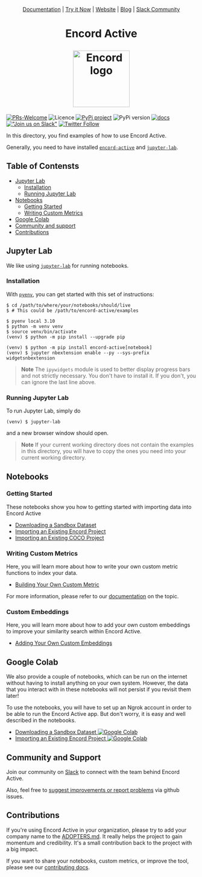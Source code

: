 <p align="center">
<a href="https://docs.encord.com/active/docs" target="_blank">Documentation</a> |
<a href="https://colab.research.google.com/drive/11iZE1CCFIGlkWdTmhf5XACDojtGeIRGS?usp=sharing" target="_blank">Try it Now</a> |
<a href="https://encord.com/encord_active/" target="_blank">Website</a> |
<a href="https://encord.com/blog/" target="_blank">Blog</a> |
<a href="https://join.slack.com/t/encordactive/shared_invite/zt-1hc2vqur9-Fzj1EEAHoqu91sZ0CX0A7Q" target="_blank">Slack Community</a>
</p>

<h1 align="center">
  <p align="center">Encord Active</p>
  <a href="https://encord.com"><img src="/src/encord_active/app/assets/encord_2_02.png" width="150" alt="Encord logo"/></a>
</h1>

[![PRs-Welcome][contribute-image]][contribute-url]
![Licence][license-image]
[![PyPi project][pypi-package-image]][pypi-package]
![PyPi version][pypi-version-image]
[![docs][docs-image]][encord-active-docs]
[!["Join us on Slack"][slack-image]][join-slack]
[![Twitter Follow][twitter-image]][twitter-url]

In this directory, you find examples of how to use Encord Active.

Generally, you need to have installed [`encord-active`](https://docs.encord.com/active/docs) and [`jupyter-lab`](#jupyter-lab).

## Table of Contensts

- [Jupyter Lab](#jupyter-lab)
  - [Installation](#installation)
  - [Running Jupyter Lab](#running-jupyter-lab)
- [Notebooks](#notebooks)
  - [Getting Started](#getting-started)
  - [Writing Custom Metrics](#writing-custom-metrics)
- [Google Colab](#google-colab)
- [Community and support](#community-and-support)
- [Contributions](#contributions)

## Jupyter Lab

We like using [`jupyter-lab`](https://jupyter.org/install) for running notebooks.

### Installation

With [`pyenv`](https://github.com/pyenv/pyenv), you can get started with this set of instructions:

```shell
$ cd /path/to/where/your/notebooks/should/live
$ # This could be /path/to/encord-active/examples

$ pyenv local 3.10
$ python -m venv venv
$ source venv/bin/activate
(venv) $ python -m pip install --upgrade pip

(venv) $ python -m pip install encord-active[notebook]
(venv) $ jupyter nbextension enable --py --sys-prefix widgetsnbextension
```

> **Note**
> The `ipywidgets` module is used to better display progress bars and not strictly necessary.
> You don't have to install it.
> If you don't, you can ignore the last line above.

### Running Jupyter Lab

To run Jupyter Lab, simply do

```shell
(venv) $ jupyter-lab
```

and a new browser window should open.

> **Note**
> If your current working directory does not contain the examples in this directory, you will have to copy the ones you need into your current working directory.

## Notebooks

### Getting Started

These notebooks show you how to getting started with importing data into Encord Active

- [Downloading a Sandbox Dataset](download-sandbox-dataset.ipynb)
- [Importing an Existing Encord Project](getting-started-with-encord-projects.ipynb)
- [Importing an Existing COCO Project](getting-started-with-coco-project.ipynb)

### Writing Custom Metrics

Here, you will learn more about how to write your own custom metric functions to index your data.

- [Building Your Own Custom Metric](building-a-custom-metric-function.ipynb)

For more information, please refer to our [documentation]([encord-active-docs-write-metric]) on the topic.

### Custom Embeddings

Here, you will learn more about how to add your own custom embeddings to improve your similarity search within Encord Active.

- [Adding Your Own Custom Embeddings](adding-own-custom-embeddings.ipynb)

## Google Colab

We also provide a couple of notebooks, which can be run on the internet without having to install anything on your own system.
However, the data that you interact with in these notebooks will not persist if you revisit them later!

To use the notebooks, you will have to set up an Ngrok account in order to be able to run the Encord Active app. But don't worry, it is easy and well described in the notebooks.

- [Downloading a Sandbox Dataset ![Google Colab][colab-image]](https://colab.research.google.com/drive/11iZE1CCFIGlkWdTmhf5XACDojtGeIRGS?usp=share_link)
- [Importing an Existing Encord Project ![Google Colab][colab-image]](https://colab.research.google.com/drive/1zv4i0SH5tyb1KPVsCZfXDwxV72Ip77zS?usp=share_link)

## Community and Support

Join our community on [Slack][join-slack] to connect with the team behind Encord Active.

Also, feel free to [suggest improvements or report problems][report-issue] via github issues.

## Contributions

If you're using Encord Active in your organization, please try to add your company name to the [ADOPTERS.md][adopters]. It really helps the project to gain momentum and credibility. It's a small contribution back to the project with a big impact.

If you want to share your notebooks, custom metrics, or improve the tool, please see our [contributing docs][contribute-url].

[adopters]: https://github.com/encord-team/encord-active/blob/main/ADOPTERS.md
[colab-image]: https://colab.research.google.com/assets/colab-badge.svg
[colab-notebook]: https://colab.research.google.com/drive/11iZE1CCFIGlkWdTmhf5XACDojtGeIRGS?usp=sharing
[contribute-image]: https://img.shields.io/badge/PRs-welcome-blue.svg
[contribute-url]: https://docs.encord.com/active/docs/contributing
[docs-image]: https://img.shields.io/badge/docs-online-blue
[encord-active-docs-write-metric]: https://docs.encord.com/active/docs/metrics/write-your-own
[encord-active-docs]: https://docs.encord.com/active/docs
[join-slack]: https://join.slack.com/t/encordactive/shared_invite/zt-1hc2vqur9-Fzj1EEAHoqu91sZ0CX0A7Q
[license-image]: https://img.shields.io/github/license/encord-team/encord-active
[pypi-package-image]: https://img.shields.io/pypi/v/encord-active
[pypi-package]: https://www.piwheels.org/project/encord-active/
[pypi-version-image]: https://img.shields.io/pypi/pyversions/encord-active
[report-issue]: https://github.com/encord-team/data-quality-pocs/issues/new
[slack-community]: https://encord-active.slack.com
[slack-image]: https://img.shields.io/badge/Slack-4A154B?logo=slack&logoColor=white
[twitter-image]: https://img.shields.io/twitter/follow/encord_team?label=%40encord_team&style=social
[twitter-url]: https://twitter.com/encord_team
